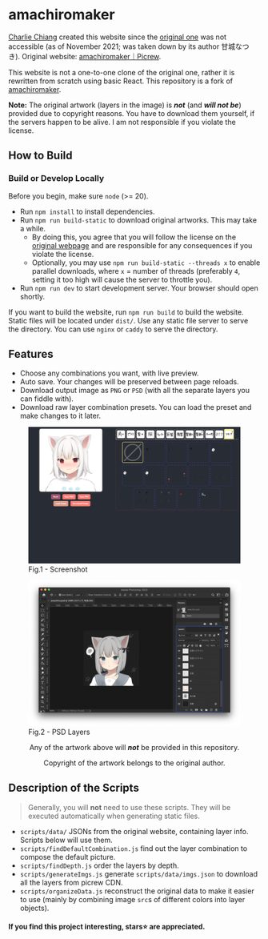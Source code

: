 # amachiromaker

[Charlie Chiang](https://github.com/charlie0129) created this website since the [original one](https://picrew.me/image_maker/168503) was not accessible (as of November 2021; was taken down by its author 甘城なつき). Original website: [amachiromaker｜Picrew](https://picrew.me/image_maker/168503).

This website is not a one-to-one clone of the original one, rather it is rewritten from scratch using basic  React. This repository is a fork of [amachiromaker](https://github.com/charlie0129/amachiromaker).

**Note:** The original artwork (layers in the image) is ***not*** (and ***will not be***) provided due to copyright reasons. You have to download them yourself, if the servers happen to be alive. I am not responsible if you violate the license.

## How to Build

### Build or Develop Locally

Before you begin, make sure `node` (>= 20).

- Run `npm install` to install dependencies.
- Run `npm run build-static` to download original artworks. This may take a while.
  - By doing this, you agree that you will follow the license on the [original webpage](https://picrew.me/image_maker/168503) and are responsible for any consequences if you violate the license.
  - Optionally, you may use `npm run build-static --threads x` to enable parallel downloads, where `x` = number of threads (preferably `4`, setting it too high will cause the server to throttle you).
- Run `npm run dev` to start development server. Your browser should open shortly.

If you want to build the website, run `npm run build` to build the website. Static files will be located under `dist/`. Use any static file server to serve the directory. You can use `nginx` or `caddy` to serve the directory.

## Features

- Choose any combinations you want, with live preview.
- Auto save. Your changes will be preserved between page reloads.
- Download output image as `PNG` or `PSD` (with all the separate layers you can fiddle with).
- Download raw layer combination presets. You can load the preset and make changes to it later.

<p align="center">
  <figure>
    <img src="readme-assets/screenshot.png" alt="Screenshot">
    <figcaption>Fig.1 - Screenshot</figcaption>
  </figure>
  <figure>
    <img src="readme-assets/psd-layers.png" alt="PSD Layers">
    <figcaption>Fig.2 - PSD Layers</figcaption>
  </figure>
  <p align="center">Any of the artwork above will <b><i>not</i></b> be provided in this repository.</p>
  <p align="center">Copyright of the artwork belongs to the original author.</p>
</p>

## Description of the Scripts

> Generally, you will **not** need to use these scripts. They will be executed automatically when generating static files.

- `scripts/data/` JSONs from the original website, containing layer info. Scripts below will use them.
- `scripts/findDefaultCombination.js` find out the layer combination to compose the default picture.
- `scripts/findDepth.js` order the layers by depth.
- `scripts/generateImgs.js` generate `scripts/data/imgs.json` to download all the layers from picrew CDN.
- `scripts/organizeData.js` reconstruct the original data to make it easier to use (mainly by combining image `src`s of different colors into layer objects).

#### If you find this project interesting, stars⭐️ are appreciated.